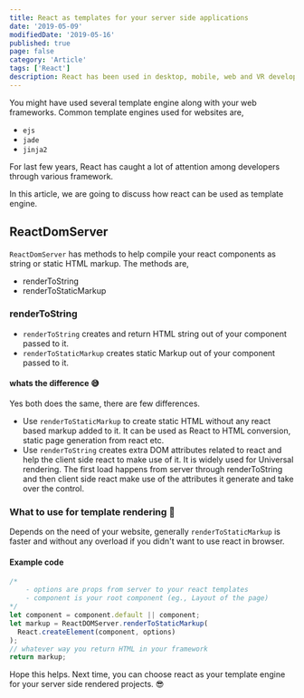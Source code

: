 ```yaml
---
title: React as templates for your server side applications
date: '2019-05-09'
modifiedDate: '2019-05-16'
published: true
page: false
category: 'Article'
tags: ['React']
description: React has been used in desktop, mobile, web and VR development. In this article, we will see how it can be used in server side applications as templates.
---
```


You might have used several template engine along with your web frameworks. Common template engines used for websites are,

- `ejs`
- `jade`
- `jinja2`

For last few years, React has caught a lot of attention among developers through various framework.

In this article, we are going to discuss how react can be used as template engine.

## ReactDomServer

`ReactDomServer` has methods to help compile your react components as string or static HTML markup.
The methods are,

- renderToString
- renderToStaticMarkup

### renderToString

- `renderToString` creates and return HTML string out of your component passed to it.
- `renderToStaticMarkup` creates static Markup out of your component passed to it.

#### whats the difference 😅

Yes both does the same, there are few differences.

- Use `renderToStaticMarkup` to create static HTML without any react based markup added to it. It can be used as React to HTML conversion, static page generation from react etc.
- Use `renderToString` creates extra DOM attributes related to react and help the client side react to make use of it. It is widely used for Universal rendering. The first load happens from server through renderToString and then client side react make use of the attributes it generate and take over the control.

### What to use for template rendering 🤔

Depends on the need of your website, generally `renderToStaticMarkup` is faster and without any overload if you didn't want to use react in browser.

#### Example code

```javascript
/*
    - options are props from server to your react templates
    - component is your root component (eg., Layout of the page)
*/
let component = component.default || component;
let markup = ReactDOMServer.renderToStaticMarkup(
  React.createElement(component, options)
);
// whatever way you return HTML in your framework
return markup;
```

Hope this helps. Next time, you can choose react as your template engine for your server side rendered projects. 😎
